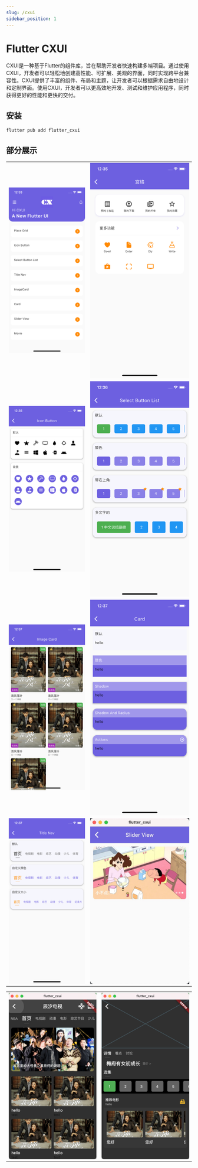```yaml
---
slug: /cxui
sidebar_position: 1
---
```


# Flutter CXUI

CXUI是一种基于Flutter的组件库，旨在帮助开发者快速构建多端项目。通过使用CXUI，开发者可以轻松地创建高性能、可扩展、美观的界面，同时实现跨平台兼容性。CXUI提供了丰富的组件、布局和主题，让开发者可以根据需求自由地设计和定制界面。使用CXUI，开发者可以更高效地开发、测试和维护应用程序，同时获得更好的性能和更快的交付。

## 安装

```dart
flutter pub add flutter_cxui
```

## 部分展示

|||
|--|--|
|![home]( static/list.png)|![place_grid](static/place_grid.png)|
|![icon_button](static/icon_button.png)|![select_button_list](static/select_button_list.png)|
|![image_card](static/image_card.png)|![card](static/card.png)|
|![title_nav](static/title_nav.png)|![slider](static/slider.jpg)|

|        |   |
| ----------- | ----------- |
| ![movie home](static/movie_home.png)       |  ![movie item](static/movie_item.png)      |
 

